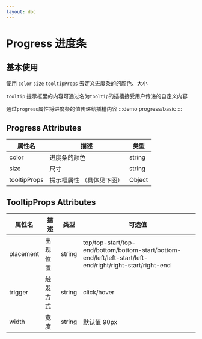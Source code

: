```yaml
---
layout: doc
---
```

# Progress 进度条


## 基本使用

使用 `color` `size` `tooltipProps`  去定义进度条的的颜色、大小

`tooltip` 提示框里的内容可通过名为`tooltip`的插槽接受用户传递的自定义内容

通过`progress`属性将进度条的值传递给插槽内容
:::demo 
progress/basic
:::



## Progress Attributes

| 属性名          | 描述          | 类型      |
|--------------|-------------|---------|
| color | 进度条的颜色 | string |
| size | 尺寸 | string |
| tooltipProps | 提示框属性 （具体见下图）| Object |

## TooltipProps Attributes

| 属性名          | 描述          | 类型      |  可选值     |
|--------------|-------------|---------|----------|
| placement | 出现位置 | string | top/top-start/top-end/bottom/bottom-start/bottom-end/left/left-start/left-end/right/right-start/right-end |
| trigger | 触发方式 | string | click/hover
| width | 宽度 | string | 默认值 90px

